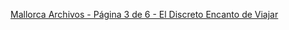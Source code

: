 ---
---

[Mallorca Archivos - Página 3 de 6 - El Discreto Encanto de Viajar](https://www.eldiscretoencantodeviajar.com/category/espana/islas-baleares/mallorca/page/3/)
